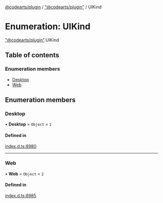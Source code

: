 [@codearts/plugin](../README.md) / ["@codearts/plugin"](../modules/_codearts_plugin_.md) / UIKind

# Enumeration: UIKind

["@codearts/plugin"](../modules/_codearts_plugin_.md).UIKind

## Table of contents

### Enumeration members

- [Desktop](codearts_plugin_.UIKind.md#desktop)
- [Web](codearts_plugin_.UIKind.md#web)

## Enumeration members

### Desktop

• **Desktop** = `Object` = `1`

#### Defined in

[index.d.ts:8980](https://github.com/huaweicloud/cloudide-plugin-api/blob/b58031b/index.d.ts#L8980)

___

### Web

• **Web** = `Object` = `2`

#### Defined in

[index.d.ts:8985](https://github.com/huaweicloud/cloudide-plugin-api/blob/b58031b/index.d.ts#L8985)
